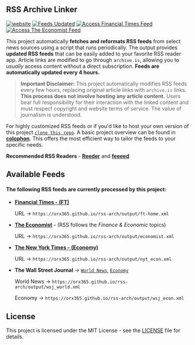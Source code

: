 ## RSS Archive Linker

[![website](https://img.shields.io/badge/Github_Page-grey)](https://orx365.github.io/rss-arch/)
[![Feeds Updated](https://img.shields.io/github/last-commit/orx365/rss-arch.svg?label=Feeds%20Updated)](#available-feeds)
[![Access Financial Times Feed](https://img.shields.io/badge/Financial%20Times-Access%20RSS-blue)](output/ft-home.xml)
[![Access The Economist Feed](https://img.shields.io/badge/The%20Economist-Access%20RSS-blue)](output/economist.xml)

This project automatically **fetches and reformats RSS feeds** from select news sources using a script that runs periodically. The output provides **updated RSS feeds** that can be easily added to your favorite RSS reader app. Article links are modified to go through `archive.is`, allowing you to *usually* access content without a direct subscription. **Feeds are automatically updated every 4 hours.**

> **Important Disclaimer:** This project automatically modifies RSS feeds every few hours, replacing original article links with `archive.is` links. **This process does not involve hosting any article content.** Users bear full responsibility for their interaction with the linked content and must respect copyright and website terms of service. The value of journalism is understood.

For highly customized RSS feeds or if you'd like to host your own version of this project [`clone this repo`](colophon.md). A basic project overview can be found in **[colophon](colophon.md)**. This offers the most efficient way to tailor the feeds to your specific needs.

**Recommended RSS Readers** - [**Reeder**](https://reeder.app) and [**feeeed**](https://feeeed.nateparrott.com)

## Available Feeds

#### The following RSS feeds are currently processed by this project:

-   **[Financial Times - (FT)](./output/ft-home.xml)**

    URL → `https://orx365.github.io/rss-arch/output/ft-home.xml`

-   **[The Economist](./output/economist.xml)** - (RSS follows the *Finance & Economic* topics)

    URL → `https://orx365.github.io/rss-arch/output/economist.xml`

-   **[The New York Times - (Economy)](https://orx365.github.io/rss-arch/output/nyt_econ.xml)**

    URL → `https://orx365.github.io/rss-arch/output/nyt_econ.xml`

-   **The Wall Street Journal** → [`World News`](./output/wsj_world.xml), [`Economy`](./output/wsj_econ.xml)

    World News → `https://orx365.github.io/rss-arch/output/wsj_world.xml`

    Economy → `https://orx365.github.io/rss-arch/output/wsj_econ.xml`




## License

This project is licensed under the MIT License - see the [LICENSE](LICENSE) file for details.
